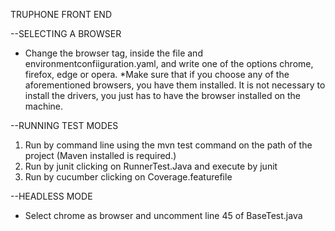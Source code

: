 TRUPHONE FRONT END

--SELECTING A BROWSER

- Change the browser tag, inside the file and environmentconfiiguration.yaml,
 and write one of the options chrome, firefox, edge or opera.
 *Make sure that if you choose any of the aforementioned browsers, you have them installed. It is not necessary to install the drivers, you just has to have the browser installed on the machine.
 
--RUNNING TEST MODES

1. Run  by command line using the mvn test command on the path of the project (Maven installed is required.)
2. Run by junit clicking on RunnerTest.Java and execute by junit
3. Run by cucumber clicking on Coverage.featurefile

--HEADLESS MODE

- Select chrome as browser and uncomment line 45 of BaseTest.java


